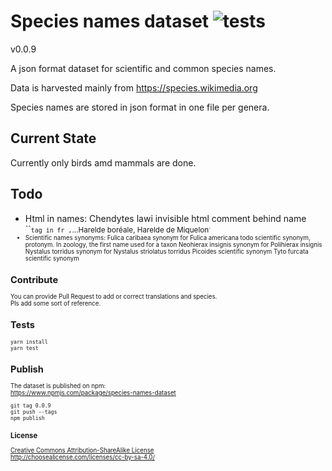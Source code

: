 # Species names dataset ![tests](https://github.com/species-names/dataset/actions/workflows/tests.yaml/badge.svg)


v0.0.9

A json format dataset for scientific and common species names.

Data is harvested mainly from https://species.wikimedia.org

Species names are stored in json format in one file per genera.

## Current State
Currently only birds amd mammals are done.  

## Todo
- Html in names: Chendytes lawi invisible html comment behind name
  ``<small>` tag in fr , `...Harelde boréale, Harelde de Miquelon<small>`
- Scientific names synonyms:
  Fulica caribaea synonym for Fulica americana todo scientific synonym, protonym. In zoology, the first name used for a taxon
  Neohierax insignis synonym for Polihierax insignis
  Nystalus torridus synonym for Nystalus striolatus torridus
  Picoides scientific synonym
  Tyto furcata scientific synonym

## Contribute
You can provide Pull Request to add or correct translations and species.  
Pls add some sort of reference.  

## Tests

    yarn install
    yarn test

## Publish
The dataset is published on npm:  
https://www.npmjs.com/package/species-names-dataset

    git tag 0.0.9
    git push --tags
    npm publish

### License

[Creative Commons Attribution-ShareAlike License](https://creativecommons.org/licenses/by-sa/4.0/)  
http://choosealicense.com/licenses/cc-by-sa-4.0/
